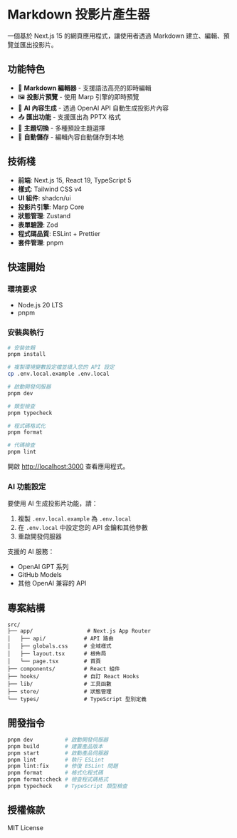 # Markdown 投影片產生器

一個基於 Next.js 15 的網頁應用程式，讓使用者透過 Markdown 建立、編輯、預覽並匯出投影片。

## 功能特色

- 📝 **Markdown 編輯器** - 支援語法高亮的即時編輯
- 🖼️ **投影片預覽** - 使用 Marp 引擎的即時預覽
- 🤖 **AI 內容生成** - 透過 OpenAI API 自動生成投影片內容
- 📤 **匯出功能** - 支援匯出為 PPTX 格式
- 🎨 **主題切換** - 多種預設主題選擇
- 💾 **自動儲存** - 編輯內容自動儲存到本地

## 技術棧

- **前端**: Next.js 15, React 19, TypeScript 5
- **樣式**: Tailwind CSS v4
- **UI 組件**: shadcn/ui
- **投影片引擎**: Marp Core
- **狀態管理**: Zustand
- **表單驗證**: Zod
- **程式碼品質**: ESLint + Prettier
- **套件管理**: pnpm

## 快速開始

### 環境要求

- Node.js 20 LTS
- pnpm

### 安裝與執行

```bash
# 安裝依賴
pnpm install

# 複製環境變數設定檔並填入您的 API 設定
cp .env.local.example .env.local

# 啟動開發伺服器
pnpm dev

# 類型檢查
pnpm typecheck

# 程式碼格式化
pnpm format

# 代碼檢查
pnpm lint
```

開啟 [http://localhost:3000](http://localhost:3000) 查看應用程式。

### AI 功能設定

要使用 AI 生成投影片功能，請：

1. 複製 `.env.local.example` 為 `.env.local`
2. 在 `.env.local` 中設定您的 API 金鑰和其他參數
3. 重啟開發伺服器

支援的 AI 服務：
- OpenAI GPT 系列
- GitHub Models
- 其他 OpenAI 兼容的 API

## 專案結構

```
src/
├── app/                 # Next.js App Router
│   ├── api/            # API 路由
│   ├── globals.css     # 全域樣式
│   ├── layout.tsx      # 根佈局
│   └── page.tsx        # 首頁
├── components/         # React 組件
├── hooks/              # 自訂 React Hooks
├── lib/                # 工具函數
├── store/              # 狀態管理
└── types/              # TypeScript 型別定義
```

## 開發指令

```bash
pnpm dev          # 啟動開發伺服器
pnpm build        # 建置產品版本
pnpm start        # 啟動產品伺服器
pnpm lint         # 執行 ESLint
pnpm lint:fix     # 修復 ESLint 問題
pnpm format       # 格式化程式碼
pnpm format:check # 檢查程式碼格式
pnpm typecheck    # TypeScript 類型檢查
```

## 授權條款

MIT License
